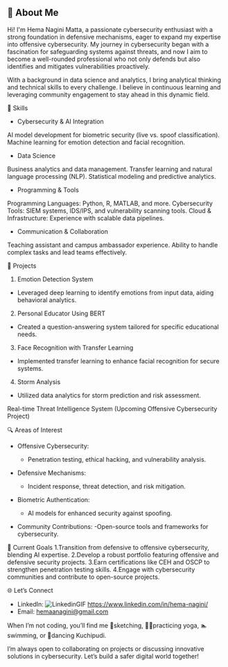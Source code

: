 ## 👋 About Me
Hi! I'm Hema Nagini Matta, a passionate cybersecurity enthusiast with a strong foundation in defensive mechanisms, eager to expand my expertise into offensive cybersecurity. My journey in cybersecurity began with a fascination for safeguarding systems against threats, and now I aim to become a well-rounded professional who not only defends but also identifies and mitigates vulnerabilities proactively.

With a background in data science and analytics, I bring analytical thinking and technical skills to every challenge. I believe in continuous learning and leveraging community engagement to stay ahead in this dynamic field.


💼 Skills
- Cybersecurity & AI Integration

AI model development for biometric security (live vs. spoof classification).
Machine learning for emotion detection and facial recognition.

- Data Science

Business analytics and data management.
Transfer learning and natural language processing (NLP).
Statistical modeling and predictive analytics.

- Programming & Tools

Programming Languages: Python, R, MATLAB, and more.
Cybersecurity Tools: SIEM systems, IDS/IPS, and vulnerability scanning tools.
Cloud & Infrastructure: Experience with scalable data pipelines.

- Communication & Collaboration

Teaching assistant and campus ambassador experience.
Ability to handle complex tasks and lead teams effectively.


🌟 Projects
1. Emotion Detection System

- Leveraged deep learning to identify emotions from input data, aiding behavioral analytics.

2. Personal Educator Using BERT

- Created a question-answering system tailored for specific educational needs.

3. Face Recognition with Transfer Learning

- Implemented transfer learning to enhance facial recognition for secure systems.

4. Storm Analysis

- Utilized data analytics for storm prediction and risk assessment.


Real-time Threat Intelligence System (Upcoming Offensive Cybersecurity Project)


🔍 Areas of Interest

- Offensive Cybersecurity:
  - Penetration testing, ethical hacking, and vulnerability analysis.

- Defensive Mechanisms:
  - Incident response, threat detection, and risk mitigation.

- Biometric Authentication:
  - AI models for enhanced security against spoofing.

- Community Contributions:
  -Open-source tools and frameworks for cybersecurity.


🎯 Current Goals
1.Transition from defensive to offensive cybersecurity, blending AI expertise.
2.Develop a robust portfolio featuring offensive and defensive security projects.
3.Earn certifications like CEH and OSCP to strengthen penetration testing skills.
4.Engage with cybersecurity communities and contribute to open-source projects.


🌐 Let’s Connect

- LinkedIn: ![LinkedinGIF](https://github.com/user-attachments/assets/475e9fb5-6c24-4ad0-90b1-d8191b94427b)  https://www.linkedin.com/in/hema-nagini/
- Email: hemaanagini@gmail.com



When I’m not coding, you’ll find me 🎨sketching, 🧘‍♀️practicing yoga, 🏊swimming, or 💃dancing Kuchipudi.



I’m always open to collaborating on projects or discussing innovative solutions in cybersecurity. Let’s build a safer digital world together!


